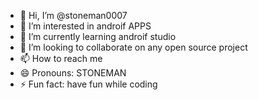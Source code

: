 - 👋 Hi, I’m @stoneman0007
- 👀 I’m interested in androif APPS
- 🌱 I’m currently learning androif studio
- 💞️ I’m looking to collaborate on any open source project
- 📫 How to reach me 
- 😄 Pronouns: STONEMAN
- ⚡ Fun fact: have fun while coding

<!---
stoneman0007/stoneman0007 is a ✨ special ✨ repository because its `README.md` (this file) appears on your GitHub profile.
You can click the Preview link to take a look at your changes.
--->
